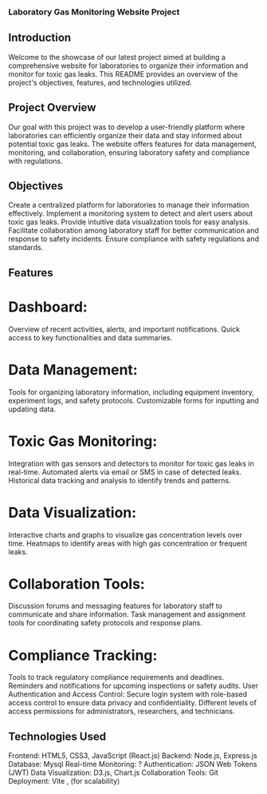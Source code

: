 
### Laboratory Gas Monitoring Website Project
## Introduction
Welcome to the showcase of our latest project aimed at building a comprehensive website for laboratories to organize their information and monitor for toxic gas leaks. This README provides an overview of the project's objectives, features, and technologies utilized.

## Project Overview
Our goal with this project was to develop a user-friendly platform where laboratories can efficiently organize their data and stay informed about potential toxic gas leaks. The website offers features for data management, monitoring, and collaboration, ensuring laboratory safety and compliance with regulations.

## Objectives
Create a centralized platform for laboratories to manage their information effectively.
Implement a monitoring system to detect and alert users about toxic gas leaks.
Provide intuitive data visualization tools for easy analysis.
Facilitate collaboration among laboratory staff for better communication and response to safety incidents.
Ensure compliance with safety regulations and standards.
## Features
# Dashboard:
Overview of recent activities, alerts, and important notifications.
Quick access to key functionalities and data summaries.
# Data Management:
Tools for organizing laboratory information, including equipment inventory, experiment logs, and safety protocols.
Customizable forms for inputting and updating data.
# Toxic Gas Monitoring:
Integration with gas sensors and detectors to monitor for toxic gas leaks in real-time.
Automated alerts via email or SMS in case of detected leaks.
Historical data tracking and analysis to identify trends and patterns.
# Data Visualization:
Interactive charts and graphs to visualize gas concentration levels over time.
Heatmaps to identify areas with high gas concentration or frequent leaks.
# Collaboration Tools:
Discussion forums and messaging features for laboratory staff to communicate and share information.
Task management and assignment tools for coordinating safety protocols and response plans.
# Compliance Tracking:
Tools to track regulatory compliance requirements and deadlines.
Reminders and notifications for upcoming inspections or safety audits.
User Authentication and Access Control:
Secure login system with role-based access control to ensure data privacy and confidentiality.
Different levels of access permissions for administrators, researchers, and technicians.
## Technologies Used
Frontend: HTML5, CSS3, JavaScript (React.js)
Backend: Node.js, Express.js
Database: Mysql
Real-time Monitoring: ?
Authentication: JSON Web Tokens (JWT)
Data Visualization: D3.js, Chart.js
Collaboration Tools: Git
Deployment: Vite , (for scalability)
